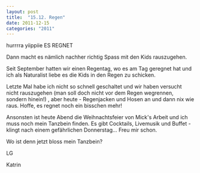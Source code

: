 ```yaml
---
layout: post
title:  "15.12. Regen"
date: 2011-12-15
categories: "2011"
---
```




hurrrra yiippiie ES REGNET



Dann macht es nämlich nachher richtig Spass mit den Kids rauszugehen.



Seit September hatten wir einen Regentag, wo es am Tag geregnet hat und ich als Naturalist liebe es die Kids in den Regen zu schicken.



Letzte Mal habe ich nicht so schnell geschaltet und wir haben versucht nicht rauszugehen (man soll doch nicht vor dem Regen wegrennen, sondern hinein!) , aber heute - Regenjacken und Hosen an und dann nix wie raus. Hoffe, es regnet noch ein bisschen mehr!



Ansonsten ist heute Abend die Weihnachtsfeier von Mick's Arbeit und ich muss noch mein Tanzbein finden. Es gibt Cocktails, Livemusik und Buffet - klingt nach einem gefährlichen Donnerstag… Freu mir schon.



Wo ist denn jetzt bloss mein Tanzbein?



LG

Katrin











